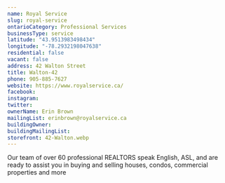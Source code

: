 ```yaml
---
name: Royal Service
slug: royal-service
ontarioCategory: Professional Services
businessType: service
latitude: "43.9513983498434"
longitude: "-78.2932198047638"
residential: false
vacant: false
address: 42 Walton Street
title: Walton-42
phone: 905-885-7627
website: https://www.royalservice.ca/
facebook:
instagram:
twitter:
ownerName: Erin Brown
mailingList: erinbrown@royalservice.ca
buildingOwner:
buildingMailingList:
storefront: 42-Walton.webp
---
```


Our team of over 60 professional REALTORS speak English, ASL, and are ready to assist you in buying and selling houses,
condos, commercial properties and more
